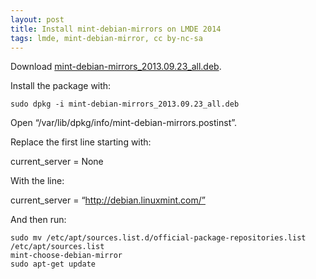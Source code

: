 ```yaml
---
layout: post
title: Install mint-debian-mirrors on LMDE 2014
tags: lmde, mint-debian-mirror, cc by-nc-sa
---
```


Download [mint-debian-mirrors_2013.09.23_all.deb](http://mirror.internode.on.net/pub/linuxmint-packages/pool/main/m/mint-debian-mirrors/mint-debian-mirrors_2013.09.23_all.deb).

Install the package with:

```
sudo dpkg -i mint-debian-mirrors_2013.09.23_all.deb
```

Open “/var/lib/dpkg/info/mint-debian-mirrors.postinst”.

Replace the first line starting with:

current_server = None

With the line:

current_server = “http://debian.linuxmint.com/”

And then run:

```
sudo mv /etc/apt/sources.list.d/official-package-repositories.list /etc/apt/sources.list
mint-choose-debian-mirror
sudo apt-get update
```
